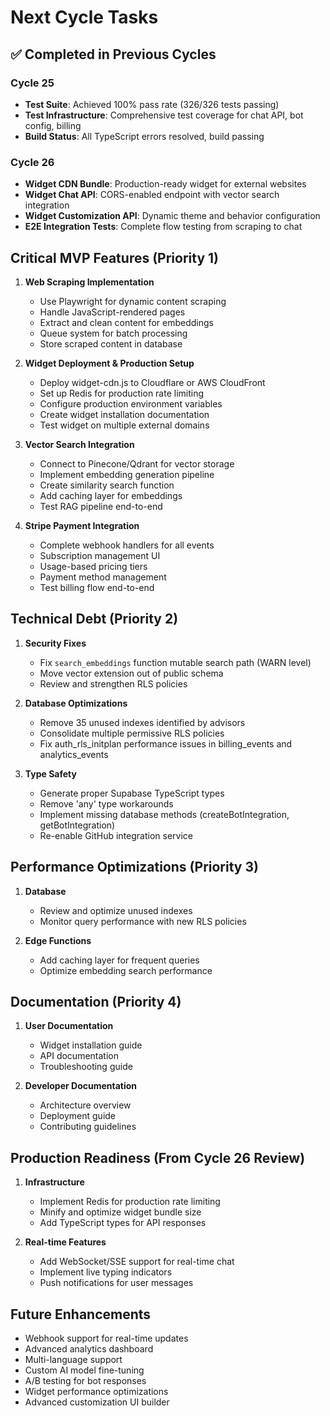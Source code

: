 # Next Cycle Tasks

## ✅ Completed in Previous Cycles

### Cycle 25
- **Test Suite**: Achieved 100% pass rate (326/326 tests passing)
- **Test Infrastructure**: Comprehensive test coverage for chat API, bot config, billing
- **Build Status**: All TypeScript errors resolved, build passing

### Cycle 26
- **Widget CDN Bundle**: Production-ready widget for external websites
- **Widget Chat API**: CORS-enabled endpoint with vector search integration  
- **Widget Customization API**: Dynamic theme and behavior configuration
- **E2E Integration Tests**: Complete flow testing from scraping to chat

## Critical MVP Features (Priority 1)
1. **Web Scraping Implementation**
   - Use Playwright for dynamic content scraping
   - Handle JavaScript-rendered pages
   - Extract and clean content for embeddings
   - Queue system for batch processing
   - Store scraped content in database

2. **Widget Deployment & Production Setup**
   - Deploy widget-cdn.js to Cloudflare or AWS CloudFront
   - Set up Redis for production rate limiting
   - Configure production environment variables
   - Create widget installation documentation
   - Test widget on multiple external domains

3. **Vector Search Integration**
   - Connect to Pinecone/Qdrant for vector storage
   - Implement embedding generation pipeline
   - Create similarity search function
   - Add caching layer for embeddings
   - Test RAG pipeline end-to-end

4. **Stripe Payment Integration**
   - Complete webhook handlers for all events
   - Subscription management UI
   - Usage-based pricing tiers
   - Payment method management
   - Test billing flow end-to-end

## Technical Debt (Priority 2)
1. **Security Fixes**
   - Fix `search_embeddings` function mutable search path (WARN level)
   - Move vector extension out of public schema
   - Review and strengthen RLS policies

2. **Database Optimizations**
   - Remove 35 unused indexes identified by advisors
   - Consolidate multiple permissive RLS policies
   - Fix auth_rls_initplan performance issues in billing_events and analytics_events

3. **Type Safety**
   - Generate proper Supabase TypeScript types
   - Remove 'any' type workarounds
   - Implement missing database methods (createBotIntegration, getBotIntegration)
   - Re-enable GitHub integration service

## Performance Optimizations (Priority 3)
1. **Database**
   - Review and optimize unused indexes
   - Monitor query performance with new RLS policies
   
2. **Edge Functions**
   - Add caching layer for frequent queries
   - Optimize embedding search performance

## Documentation (Priority 4)
1. **User Documentation**
   - Widget installation guide
   - API documentation
   - Troubleshooting guide

2. **Developer Documentation**
   - Architecture overview
   - Deployment guide
   - Contributing guidelines

## Production Readiness (From Cycle 26 Review)
1. **Infrastructure**
   - Implement Redis for production rate limiting
   - Minify and optimize widget bundle size
   - Add TypeScript types for API responses
   
2. **Real-time Features**
   - Add WebSocket/SSE support for real-time chat
   - Implement live typing indicators
   - Push notifications for user messages

## Future Enhancements
- Webhook support for real-time updates
- Advanced analytics dashboard
- Multi-language support
- Custom AI model fine-tuning
- A/B testing for bot responses
- Widget performance optimizations
- Advanced customization UI builder